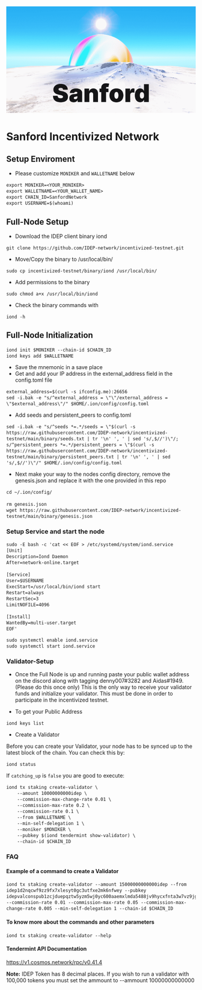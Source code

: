 <h1><p align="center"><img alt="Banner" src="Sanford.png" /></p></h1>

# Sanford Incentivized Network

## Setup Enviroment
- Please customize `MONIKER` and `WALLETNAME` below

```
export MONIKER=<YOUR_MONIKER>
export WALLETNAME=<YOUR_WALLET_NAME>
export CHAIN_ID=SanfordNetwork
export USERNAME=$(whoami)
```

## Full-Node Setup
- Download the IDEP client binary iond
```
git clone https://github.com/IDEP-network/incentivized-testnet.git
```


- Move/Copy the binary to /usr/local/bin/
```
sudo cp incentivized-testnet/binary/iond /usr/local/bin/
```

- Add permissions to the binary
```
sudo chmod a+x /usr/local/bin/iond
```

- Check the binary commands with
```
iond -h
```
## Full-Node Initialization
```
iond init $MONIKER --chain-id $CHAIN_ID
iond keys add $WALLETNAME
```
- Save the mnemonic in a save place
- Get and add your IP address in the external_address field in the config.toml file
```
external_address=$(curl -s ifconfig.me):26656
sed -i.bak -e "s/^external_address = \"\"/external_address = \"$external_address\"/" $HOME/.ion/config/config.toml
```
- Add seeds and persistent_peers to config.toml
```
sed -i.bak -e "s/^seeds *=.*/seeds = \"$(curl -s https://raw.githubusercontent.com/IDEP-network/incentivized-testnet/main/binary/seeds.txt | tr '\n' ', ' | sed 's/,$//')\"/; s/^persistent_peers *=.*/persistent_peers = \"$(curl -s https://raw.githubusercontent.com/IDEP-network/incentivized-testnet/main/binary/persistent_peers.txt | tr '\n' ', ' | sed 's/,$//')\"/" $HOME/.ion/config/config.toml
```
- Next make your way to the nodes config directory, remove the genesis.json and replace it with the one provided in this repo
```
cd ~/.ion/config/

rm genesis.json
wget https://raw.githubusercontent.com/IDEP-network/incentivized-testnet/main/binary/genesis.json
```

### Setup Service and start the node
```
sudo -E bash -c 'cat << EOF > /etc/systemd/system/iond.service
[Unit]
Description=Iond Daemon
After=network-online.target

[Service]
User=$USERNAME
ExecStart=/usr/local/bin/iond start
Restart=always
RestartSec=3
LimitNOFILE=4096

[Install]
WantedBy=multi-user.target
EOF'
```

```
sudo systemctl enable iond.service
sudo systemctl start iond.service
```


### Validator-Setup
- Once the Full Node is up and running paste your public wallet address on the discord along with tagging denny007#3282 and Aidas#1949. (Please do this once only)
This is the only way to receive your validator funds and initialize your validator. This must be done in order to participate in the incentivized testnet.

- To get your Public Address
```
iond keys list
```
- Create a Validator

Before you can create your Validator, your node has to be synced up to the latest block of the chain. You can check this by:

```
iond status
```
If `catching_up` is `false` you are good to execute:

```
iond tx staking create-validator \
    --amount 10000000000idep \
    --commission-max-change-rate 0.01 \
    --commission-max-rate 0.2 \
    --commission-rate 0.1 \
    --from $WALLETNAME \
    --min-self-delegation 1 \
    --moniker $MONIKER \
    --pubkey $(iond tendermint show-validator) \
    --chain-id $CHAIN_ID
```



### FAQ
#### Example of a command to create a Validator
```
iond tx staking create-validator --amount 15000000000000idep --from idep1d2nqcwf9zz9fx7xlesyt0gc3utfxe2mk6nfwey --pubkey idepvalconspub1zcjduepqztw5yzm5wj0yc600aaemxlmda5488jv9hycxfnta3w7vz9jgpawqc9qnhs --commission-rate 0.01 --commission-max-rate 0.05 --commission-max-change-rate 0.005 --min-self-delegation 1 --chain-id $CHAIN_ID
```

#### To know more about the commands and other parameters
```
iond tx staking create-validator --help
```
#### Tendermint API Documentation
https://v1.cosmos.network/rpc/v0.41.4

**Note:** IDEP Token has 8 decimal places. If you wish to run a validator with 100,000 tokens you must set the ammount to --ammount 10000000000000

